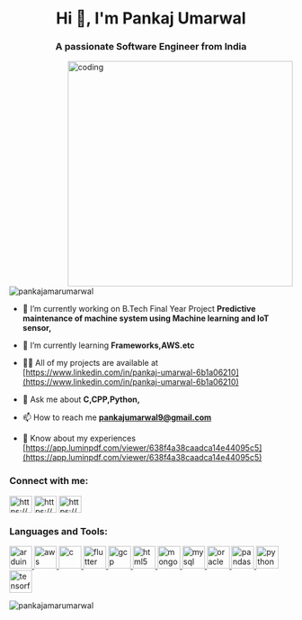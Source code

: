 <h1 align="center">Hi 👋, I'm Pankaj Umarwal</h1>
<h3 align="center">A passionate Software Engineer from India</h3>
<img align="right"alt="coding"width="400"src="https://user-images.githubusercontent.com/55389276/140866485-8fb1c876-9a8f-4d6a-98dc-08c4981eaf70.gif">

<p align="left"> <img src="https://komarev.com/ghpvc/?username=pankajamarumarwal&label=Profile%20views&color=0e75b6&style=flat" alt="pankajamarumarwal" /> </p>

- 🔭 I’m currently working on B.Tech Final Year Project **Predictive maintenance of machine system using Machine learning and IoT sensor,**

- 🌱 I’m currently learning **Frameworks,AWS.etc**

- 👨‍💻 All of my projects are available at [https://www.linkedin.com/in/pankaj-umarwal-6b1a06210](https://www.linkedin.com/in/pankaj-umarwal-6b1a06210)

- 💬 Ask me about **C,CPP,Python,**

- 📫 How to reach me **pankajumarwal9@gmail.com**

- 📄 Know about my experiences [https://app.luminpdf.com/viewer/638f4a38caadca14e44095c5](https://app.luminpdf.com/viewer/638f4a38caadca14e44095c5)

<h3 align="left">Connect with me:</h3>
<p align="left">
<a href="https://linkedin.com/in/https://www.linkedin.com/in/pankaj-umarwal-6b1a06210" target="blank"><img align="center" src="https://encrypted-tbn0.gstatic.com/images?q=tbn:ANd9GcT2RYeN56EvozwyyxYGDw4dTu-pbUZyNxnF93zSLUcOlQ&s" alt="https://www.linkedin.com/in/pankaj-umarwal-6b1a06210" height="30" width="40" /></a>
<a href="https://www.codechef.com/users/https://www.codechef.com/users/scoe_1169" target="blank"><img align="center" src="https://cdn.jsdelivr.net/npm/simple-icons@3.1.0/icons/codechef.svg" alt="https://www.codechef.com/users/scoe_1169" height="30" width="40" /></a>
<a href="https://www.hackerearth.com/https://www.hackerrank.com/pankajumarwal9" target="blank"><img align="center" src="https://raw.githubusercontent.com/rahuldkjain/github-profile-readme-generator/master/src/images/icons/Social/hackerearth.svg" alt="https://www.hackerrank.com/pankajumarwal9" height="30" width="40" /></a>
</p>

<h3 align="left">Languages and Tools:</h3>
<p align="left"> <a href="https://www.arduino.cc/" target="_blank" rel="noreferrer"> <img src="https://cdn.worldvectorlogo.com/logos/arduino-1.svg" alt="arduino" width="40" height="40"/> </a> <a href="https://aws.amazon.com" target="_blank" rel="noreferrer"> <img src="https://p.kindpng.com/picc/s/152-1522129_how-to-manage-and-automate-aws-ebs-snapshots.png" alt="aws" width="40" height="40"/> </a> <a href="https://www.cprogramming.com/" target="_blank" rel="noreferrer"> <img src="https://i.pinimg.com/originals/6e/46/e7/6e46e7dbe2bb73dacc055e5dbd85c3ad.png" alt="c" width="40" height="40"/> </a> <a href="https://flutter.dev" target="_blank" rel="noreferrer"> <img src="https://www.vectorlogo.zone/logos/flutterio/flutterio-icon.svg" alt="flutter" width="40" height="40"/> </a> <a href="https://cloud.google.com" target="_blank" rel="noreferrer"> <img src="https://www.vectorlogo.zone/logos/google_cloud/google_cloud-icon.svg" alt="gcp" width="40" height="40"/> </a> <a href="https://www.w3.org/html/" target="_blank" rel="noreferrer"> <img src="https://encrypted-tbn0.gstatic.com/images?q=tbn:ANd9GcQa-bW2a0otsQQY_SIQNZQAJEIGTouWE3llEYUIJUA&s" alt="html5" width="40" height="40"/> </a> <a href="https://www.mongodb.com/" target="_blank" rel="noreferrer"> <img src="https://encrypted-tbn0.gstatic.com/images?q=tbn:ANd9GcQ_VhuFgFCF4xBN6bMLddS46Ejy8n5oQEmqgYCvQqs&s" alt="mongodb" width="40" height="40"/> </a> <a href="https://www.mysql.com/" target="_blank" rel="noreferrer"> <img src="https://encrypted-tbn0.gstatic.com/images?q=tbn:ANd9GcSraKO4P-uiZEybyjgijPU52WyK_1YHUUY05YbyueiR&s" alt="mysql" width="40" height="40"/> </a> <a href="https://www.oracle.com/" target="_blank" rel="noreferrer"> <img src="https://encrypted-tbn0.gstatic.com/images?q=tbn:ANd9GcQrSBLXHsj9EmI5rVkpi5VDYANV4Ajj9NdA5IYn9rnh&s" alt="oracle" width="40" height="40"/> </a> <a href="https://pandas.pydata.org/" target="_blank" rel="noreferrer"> <img src="https://encrypted-tbn0.gstatic.com/images?q=tbn:ANd9GcSdM-flsqMev-CGxztvU3DMzboeQkIFxfzDaj9MdWlrDA&s" alt="pandas" width="40" height="40"/> </a> <a href="https://www.python.org" target="_blank" rel="noreferrer"> <img src="https://banner2.cleanpng.com/20180412/kye/kisspng-python-programming-language-computer-programming-language-5acfdc3636bac7.8891188615235717662242.jpg" alt="python" width="40" height="40"/> </a> <a href="https://www.tensorflow.org" target="_blank" rel="noreferrer"> <img src="https://www.vectorlogo.zone/logos/tensorflow/tensorflow-icon.svg" alt="tensorflow" width="40" height="40"/> </a> </p>

<p><img align="center" src="https://github-readme-stats.vercel.app/api/top-langs?username=pankajamarumarwal&show_icons=true&locale=en&layout=compact" alt="pankajamarumarwal" /></p>
